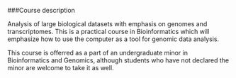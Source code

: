 ###Course description

Analysis of large biological datasets with emphasis on genomes and transcriptomes. This is a practical course in Bioinformatics which will emphasize how to use the computer as a tool for genomic data analysis.

This course is offerred as a part of an undergraduate minor in Bioinformatics and Genomics, although students who have not declared the minor are welcome to take it as well.

